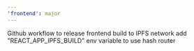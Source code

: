 ```yaml
---
'frontend': major
---
```


Github workflow to release frontend build to IPFS network
add "REACT_APP_IPFS_BUILD" env variable to use hash router